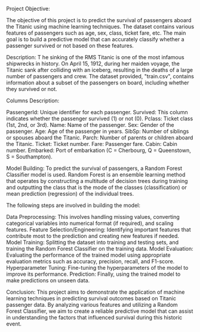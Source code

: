 Project Objective:

The objective of this project is to predict the survival of passengers aboard the Titanic using machine learning techniques. 
The dataset contains various features of passengers such as age, sex, class, ticket fare, etc. 
The main goal is to build a predictive model that can accurately classify whether a passenger survived or not based on these features.

Description:
T
he sinking of the RMS Titanic is one of the most infamous shipwrecks in history. 
On April 15, 1912, during her maiden voyage, the Titanic sank after colliding with an iceberg, resulting in the deaths of a large number of passengers and crew. 
The dataset provided, "train.csv", contains information about a subset of the passengers on board, including whether they survived or not.

Columns Description:

PassengerId: Unique identifier for each passenger.
Survived: This column indicates whether the passenger survived (1) or not (0).
Pclass: Ticket class (1st, 2nd, or 3rd).
Name: Name of the passenger.
Sex: Gender of the passenger.
Age: Age of the passenger in years.
SibSp: Number of siblings or spouses aboard the Titanic.
Parch: Number of parents or children aboard the Titanic.
Ticket: Ticket number.
Fare: Passenger fare.
Cabin: Cabin number.
Embarked: Port of embarkation (C = Cherbourg, Q = Queenstown, S = Southampton).

Model Building:
To predict the survival of passengers, a Random Forest Classifier model is used. 
Random Forest is an ensemble learning method that operates by constructing a multitude of decision trees during training 
and outputting the class that is the mode of the classes (classification) or mean prediction (regression) of the individual trees.

The following steps are involved in building the model:

Data Preprocessing: This involves handling missing values, converting categorical variables into numerical format (if required), and scaling features.
Feature Selection/Engineering: Identifying important features that contribute most to the prediction and creating new features if needed.
Model Training: Splitting the dataset into training and testing sets, and training the Random Forest Classifier on the training data.
Model Evaluation: Evaluating the performance of the trained model using appropriate evaluation metrics such as accuracy, precision, recall, and F1-score.
Hyperparameter Tuning: Fine-tuning the hyperparameters of the model to improve its performance.
Prediction: Finally, using the trained model to make predictions on unseen data.

Conclusion:
This project aims to demonstrate the application of machine learning techniques in predicting survival outcomes based on Titanic passenger data.
By analyzing various features and utilizing a Random Forest Classifier, we aim to create a reliable predictive model 
that can assist in understanding the factors that influenced survival during this historic event.
